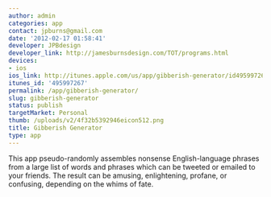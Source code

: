 ```yaml
---
author: admin
categories: app
contact: jpburns@gmail.com
date: '2012-02-17 01:58:41'
developer: JPBdesign
developer_link: http://jamesburnsdesign.com/TOT/programs.html
devices: 
- ios
ios_link: http://itunes.apple.com/us/app/gibberish-generator/id495997267?mt=8#
itunes_id: '495997267'
permalink: /app/gibberish-generator/
slug: gibberish-generator
status: publish
targetMarket: Personal
thumb: /uploads/v2/4f32b5392946eicon512.png
title: Gibberish Generator
type: app
---
```


This app pseudo-randomly assembles nonsense English-language phrases from a large list of words and phrases which can be tweeted or emailed to your friends. The result can be amusing, enlightening, profane, or confusing, depending on the whims of fate.
